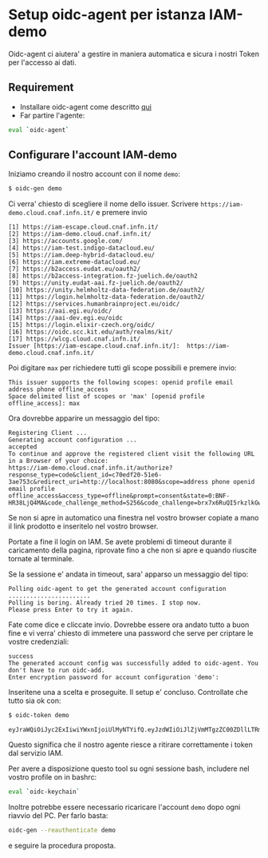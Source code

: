 # Setup oidc-agent per istanza IAM-demo

Oidc-agent ci aiutera' a gestire in maniera automatica e sicura i nostri Token per l'accesso ai dati.

## Requirement

- Installare oidc-agent come descritto [qui](https://indigo-dc.gitbook.io/oidc-agent/installation)
- Far partire l'agente:
```bash
eval `oidc-agent`
```

## Configurare l'account IAM-demo

Iniziamo creando il nostro account con il nome `demo`:
```bash
$ oidc-gen demo
```

Ci verra' chiesto di scegliere il nome dello issuer. Scrivere `https://iam-demo.cloud.cnaf.infn.it/` e premere invio 
```text
[1] https://iam-escape.cloud.cnaf.infn.it/
[2] https://iam-demo.cloud.cnaf.infn.it/
[3] https://accounts.google.com/
[4] https://iam-test.indigo-datacloud.eu/
[5] https://iam.deep-hybrid-datacloud.eu/
[6] https://iam.extreme-datacloud.eu/
[7] https://b2access.eudat.eu/oauth2/
[8] https://b2access-integration.fz-juelich.de/oauth2
[9] https://unity.eudat-aai.fz-juelich.de/oauth2/
[10] https://unity.helmholtz-data-federation.de/oauth2/
[11] https://login.helmholtz-data-federation.de/oauth2/
[12] https://services.humanbrainproject.eu/oidc/
[13] https://aai.egi.eu/oidc/
[14] https://aai-dev.egi.eu/oidc
[15] https://login.elixir-czech.org/oidc/
[16] https://oidc.scc.kit.edu/auth/realms/kit/
[17] https://wlcg.cloud.cnaf.infn.it/
Issuer [https://iam-escape.cloud.cnaf.infn.it/]:  https://iam-demo.cloud.cnaf.infn.it/   
```

Poi digitare `max` per richiedere tutti gli scope possibili e premere invio:

```text
This issuer supports the following scopes: openid profile email address phone offline_access
Space delimited list of scopes or 'max' [openid profile offline_access]: max
```

Ora dovrebbe apparire un messaggio del tipo:
```text
Registering Client ...
Generating account configuration ...
accepted
To continue and approve the registered client visit the following URL in a Browser of your choice:
https://iam-demo.cloud.cnaf.infn.it/authorize?response_type=code&client_id=c70edf20-51e6-3ae753c&redirect_uri=http://localhost:8080&scope=address phone openid email profile offline_access&access_type=offline&prompt=consent&state=0:BNF-HR38LjQ4MA&code_challenge_method=S256&code_challenge=brx7x6RuQI5rkzlkGwh2u2z7vCVctSlQ
```

Se non si apre in automatico una finestra nel vostro browser copiate a mano il link prodotto e inseritelo nel vostro browser.

Portate a fine il login on IAM. Se avete problemi di timeout durante il caricamento della pagina, riprovate fino a che non si apre e quando riuscite tornate al terminale.

Se la sessione e' andata in timeout, sara' apparso un messaggio del tipo:
```text
Polling oidc-agent to get the generated account configuration .......................
Polling is boring. Already tried 20 times. I stop now.
Please press Enter to try it again.
```

Fate come dice e cliccate invio. Dovrebbe essere ora andato tutto a buon fine e vi verra' chiesto di immetere una password che serve per criptare le vostre credenziali:

```text
success
The generated account config was successfully added to oidc-agent. You don't have to run oidc-add.
Enter encryption password for account configuration 'demo':
```

Inseritene una a scelta e proseguite. Il setup e' concluso. Controllate che tutto sia ok con:

```bash
$ oidc-token demo
```
```text
eyJraWQiOiJyc2ExIiwiYWxnIjoiUlMyNTYifQ.eyJzdWIiOiJlZjVmMTgzZC00ZDllLTRmMmEtOWRjNi0zZjEzNTlmMTliMzUiLCJpc3MiOiJodHRwczpcL1wvaWFtLWRlbW8uY2xvdWQuY25hZi5pbmZuLml0XC8iLCJuYW1lIjoiRGllZ28gQ2lhbmdvdHRpbmk....
```

Questo significa che il nostro agente riesce a ritirare correttamente i token dal servizio IAM.

Per avere a disposizione questo tool su ogni sessione bash, includere nel vostro profile on in bashrc:

```bash
eval `oidc-keychain`
```

Inoltre potrebbe essere necessario ricaricare l'account `demo` dopo ogni riavvio del PC. Per farlo basta:

```bash
oidc-gen --reauthenticate demo
```

e seguire la procedura proposta.
